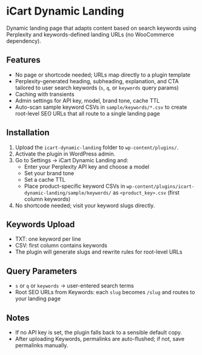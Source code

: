 # iCart Dynamic Landing

Dynamic landing page that adapts content based on search keywords using Perplexity and keywords-defined landing URLs (no WooCommerce dependency).

## Features
- No page or shortcode needed; URLs map directly to a plugin template
- Perplexity-generated heading, subheading, explanation, and CTA tailored to user search keywords (`s`, `q`, or `keywords` query params)
- Caching with transients
- Admin settings for API key, model, brand tone, cache TTL
- Auto-scan sample keyword CSVs in `sample/keywords/*.csv` to create root-level SEO URLs that all route to a single landing page

## Installation
1. Upload the `icart-dynamic-landing` folder to `wp-content/plugins/`.
2. Activate the plugin in WordPress admin.
3. Go to Settings → iCart Dynamic Landing and:
   - Enter your Perplexity API key and choose a model
   - Set your brand tone
   - Set a cache TTL
   - Place product-specific keyword CSVs in `wp-content/plugins/icart-dynamic-landing/sample/keywords/` as `<product_key>.csv` (first column keywords)
4. No shortcode needed; visit your keyword slugs directly.

## Keywords Upload
- TXT: one keyword per line
- CSV: first column contains keywords
- The plugin will generate slugs and rewrite rules for root-level URLs

## Query Parameters
- `s` or `q` or `keywords` → user-entered search terms
- Root SEO URLs from Keywords: each `slug` becomes `/slug` and routes to your landing page

## Notes
- If no API key is set, the plugin falls back to a sensible default copy.
- After uploading Keywords, permalinks are auto-flushed; if not, save permalinks manually.


